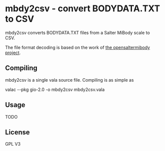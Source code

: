 mbdy2csv - convert BODYDATA.TXT to CSV
======================================

mbdy2csv converts BODYDATA.TXT files from a Salter MiBody scale to CSV.

The file format decoding is based on the work of [the opensaltermibody project](http://code.google.com/p/opensaltermibody/ "opensatermibody project hosted on GoogleCode"). 

Compiling
---------

mbdy2csv is a single vala source file. Compiling is as simple as

valac --pkg gio-2.0 -o mbdy2csv mbdy2csv.vala 

Usage
-----

TODO

License
-------

GPL V3
